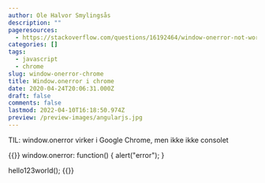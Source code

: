 ```yaml
---
author: Ole Halvor Smylingsås
description: ""
pageresources:
  - https://stackoverflow.com/questions/16192464/window-onerror-not-working-in-chrome
categories: []
tags:
  - javascript
  - chrome
slug: window-onerror-chrome
title: Window.onerror i chrome
date: 2020-04-24T20:06:31.000Z
draft: false
comments: false
lastmod: 2022-04-10T16:18:50.974Z
preview: /preview-images/angularjs.jpg
---
```


TIL: window.onerror virker i Google Chrome, men ikke ikke consolet
<!--more-->

{{<highlight js>}}
window.onerror: function() {
    alert("error");
}

hello123world();
{{</highlight>}}
